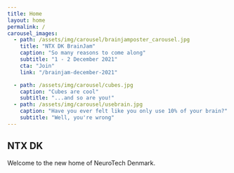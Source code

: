 ```yaml
---
title: Home
layout: home
permalink: /
carousel_images:
  - path: /assets/img/carousel/brainjamposter_carousel.jpg
    title: "NTX DK BrainJam"
    caption: "So many reasons to come along"
    subtitle: "1 - 2 December 2021"
    cta: "Join"
    link: "/brainjam-december-2021"

  - path: /assets/img/carousel/cubes.jpg
    caption: "Cubes are cool"
    subtitle: "...and so are you!"
  - path: /assets/img/carousel/usebrain.jpg
    caption: "Have you ever felt like you only use 10% of your brain?"
    subtitle: "Well, you're wrong"
---
```


## NTX DK

Welcome to the new home of NeuroTech Denmark.

